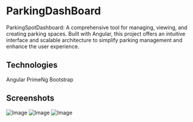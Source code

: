# ParkingDashBoard

ParkingSpotDashboard: A comprehensive tool for managing, viewing, and creating parking spaces. Built with Angular, this project offers an intuitive interface and scalable architecture to simplify parking management and enhance the user experience.

## Technologies
Angular
PrimeNg
Bootstrap

## Screenshots
![Image](https://github.com/user-attachments/assets/25af8e9b-f3ed-4c44-a30e-7cf1b344aeee)
![Image](https://github.com/user-attachments/assets/64593d27-dfb4-445b-a764-f9c1399489e4)
![Image](https://github.com/user-attachments/assets/91bf73d6-8f0b-49cf-8239-8bfedeebfc99)

